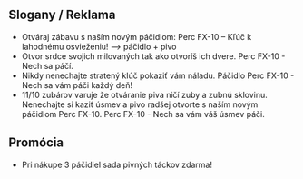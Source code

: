 ## Slogany / Reklama

- Otváraj zábavu s naším novým páčidlom: Perc FX-10 – Kľúč k lahodnému osvieženiu! --> páčidlo + pivo
- Otvor srdce svojich milovaných tak ako otvoríš ich dvere. Perc FX-10 - Nech sa páčí.
- Nikdy nenechajte stratený klúč pokaziť vám náladu. Páčidlo Perc FX-10 - Nech sa vám páči každý deň!
- 11/10 zubárov varuje že otváranie piva ničí zuby a zubnú sklovinu. Nenechajte si kaziť úsmev a pivo radšej otvorte s naším novým páčidlom Perc FX-10.
Perc FX-10 - Nech sa vám váš úsmev páči.

## Promócia
- Pri nákupe 3 páčidiel sada pivných táckov zdarma!
